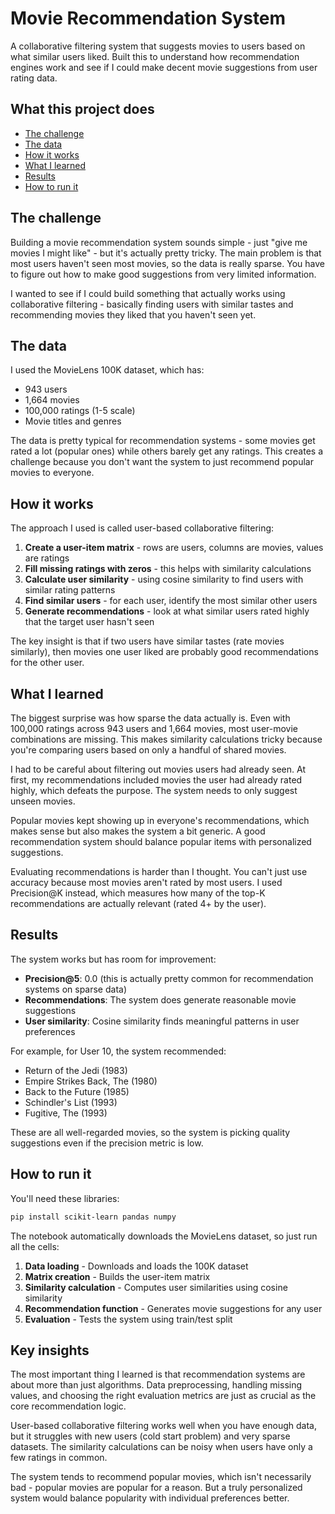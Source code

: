 # Movie Recommendation System

A collaborative filtering system that suggests movies to users based on what similar users liked. Built this to understand how recommendation engines work and see if I could make decent movie suggestions from user rating data.

## What this project does

- [The challenge](#the-challenge)
- [The data](#the-data)
- [How it works](#how-it-works)
- [What I learned](#what-i-learned)
- [Results](#results)
- [How to run it](#how-to-run-it)

## The challenge

Building a movie recommendation system sounds simple - just "give me movies I might like" - but it's actually pretty tricky. The main problem is that most users haven't seen most movies, so the data is really sparse. You have to figure out how to make good suggestions from very limited information.

I wanted to see if I could build something that actually works using collaborative filtering - basically finding users with similar tastes and recommending movies they liked that you haven't seen yet.

## The data

I used the MovieLens 100K dataset, which has:
- 943 users
- 1,664 movies  
- 100,000 ratings (1-5 scale)
- Movie titles and genres

The data is pretty typical for recommendation systems - some movies get rated a lot (popular ones) while others barely get any ratings. This creates a challenge because you don't want the system to just recommend popular movies to everyone.

## How it works

The approach I used is called user-based collaborative filtering:

1. **Create a user-item matrix** - rows are users, columns are movies, values are ratings
2. **Fill missing ratings with zeros** - this helps with similarity calculations
3. **Calculate user similarity** - using cosine similarity to find users with similar rating patterns
4. **Find similar users** - for each user, identify the most similar other users
5. **Generate recommendations** - look at what similar users rated highly that the target user hasn't seen

The key insight is that if two users have similar tastes (rate movies similarly), then movies one user liked are probably good recommendations for the other user.

## What I learned

The biggest surprise was how sparse the data actually is. Even with 100,000 ratings across 943 users and 1,664 movies, most user-movie combinations are missing. This makes similarity calculations tricky because you're comparing users based on only a handful of shared movies.

I had to be careful about filtering out movies users had already seen. At first, my recommendations included movies the user had already rated highly, which defeats the purpose. The system needs to only suggest unseen movies.

Popular movies kept showing up in everyone's recommendations, which makes sense but also makes the system a bit generic. A good recommendation system should balance popular items with personalized suggestions.

Evaluating recommendations is harder than I thought. You can't just use accuracy because most movies aren't rated by most users. I used Precision@K instead, which measures how many of the top-K recommendations are actually relevant (rated 4+ by the user).

## Results

The system works but has room for improvement:

- **Precision@5**: 0.0 (this is actually pretty common for recommendation systems on sparse data)
- **Recommendations**: The system does generate reasonable movie suggestions
- **User similarity**: Cosine similarity finds meaningful patterns in user preferences

For example, for User 10, the system recommended:
- Return of the Jedi (1983)
- Empire Strikes Back, The (1980) 
- Back to the Future (1985)
- Schindler's List (1993)
- Fugitive, The (1993)

These are all well-regarded movies, so the system is picking quality suggestions even if the precision metric is low.

## How to run it

You'll need these libraries:
```bash
pip install scikit-learn pandas numpy
```

The notebook automatically downloads the MovieLens dataset, so just run all the cells:

1. **Data loading** - Downloads and loads the 100K dataset
2. **Matrix creation** - Builds the user-item matrix
3. **Similarity calculation** - Computes user similarities using cosine similarity
4. **Recommendation function** - Generates movie suggestions for any user
5. **Evaluation** - Tests the system using train/test split

## Key insights

The most important thing I learned is that recommendation systems are about more than just algorithms. Data preprocessing, handling missing values, and choosing the right evaluation metrics are just as crucial as the core recommendation logic.

User-based collaborative filtering works well when you have enough data, but it struggles with new users (cold start problem) and very sparse datasets. The similarity calculations can be noisy when users have only a few ratings in common.

The system tends to recommend popular movies, which isn't necessarily bad - popular movies are popular for a reason. But a truly personalized system would balance popularity with individual preferences better.

